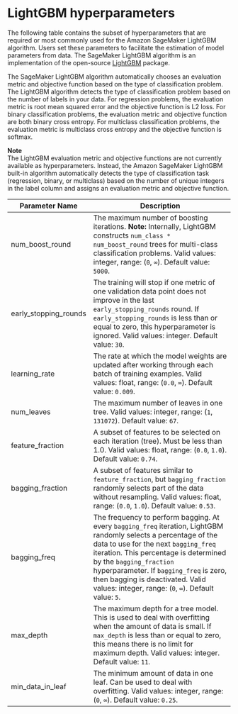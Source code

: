 # LightGBM hyperparameters<a name="lightgbm-hyperparameters"></a>

The following table contains the subset of hyperparameters that are required or most commonly used for the Amazon SageMaker LightGBM algorithm\. Users set these parameters to facilitate the estimation of model parameters from data\. The SageMaker LightGBM algorithm is an implementation of the open\-source [LightGBM](https://github.com/microsoft/LightGBM) package\.

The SageMaker LightGBM algorithm automatically chooses an evaluation metric and objective function based on the type of classification problem\. The LightGBM algorithm detects the type of classification problem based on the number of labels in your data\. For regression problems, the evaluation metric is root mean squared error and the objective function is L2 loss\. For binary classification problems, the evaluation metric and objective function are both binary cross entropy\. For multiclass classification problems, the evaluation metric is multiclass cross entropy and the objective function is softmax\.

**Note**  
The LightGBM evaluation metric and objective functions are not currently available as hyperparameters\. Instead, the Amazon SageMaker LightGBM built\-in algorithm automatically detects the type of classification task \(regression, binary, or multiclass\) based on the number of unique integers in the label column and assigns an evaluation metric and objective function\.


| Parameter Name | Description | 
| --- | --- | 
| num\_boost\_round |  The maximum number of boosting iterations\. **Note:** Internally, LightGBM constructs `num_class * num_boost_round` trees for multi\-class classification problems\. Valid values: integer, range: \(`0`, `∞`\)\. Default value: `5000`\.  | 
| early\_stopping\_rounds |  The training will stop if one metric of one validation data point does not improve in the last `early_stopping_rounds` round\. If `early_stopping_rounds` is less than or equal to zero, this hyperparameter is ignored\. Valid values: integer\. Default value: `30`\.  | 
| learning\_rate |  The rate at which the model weights are updated after working through each batch of training examples\. Valid values: float, range: \(`0.0`, `∞`\)\. Default value: `0.009`\.  | 
| num\_leaves |  The maximum number of leaves in one tree\. Valid values: integer, range: \(`1`, `131072`\)\. Default value: `67`\.  | 
| feature\_fraction |  A subset of features to be selected on each iteration \(tree\)\. Must be less than 1\.0\. Valid values: float, range: \(`0.0`, `1.0`\)\. Default value: `0.74`\.  | 
| bagging\_fraction |  A subset of features similar to `feature_fraction`, but `bagging_fraction` randomly selects part of the data without resampling\. Valid values: float, range: \(`0.0`, `1.0`\)\. Default value: `0.53`\.  | 
| bagging\_freq |  The frequency to perform bagging\. At every `bagging_freq` iteration, LightGBM randomly selects a percentage of the data to use for the next `bagging_freq` iteration\. This percentage is determined by the `bagging_fraction` hyperparameter\. If `bagging_freq` is zero, then bagging is deactivated\. Valid values: integer, range: \(`0`, `∞`\)\. Default value: `5`\.  | 
| max\_depth |  The maximum depth for a tree model\. This is used to deal with overfitting when the amount of data is small\. If `max_depth` is less than or equal to zero, this means there is no limit for maximum depth\. Valid values: integer\. Default value: `11`\.  | 
| min\_data\_in\_leaf |  The minimum amount of data in one leaf\. Can be used to deal with overfitting\. Valid values: integer, range: \(`0`, `∞`\)\. Default value: `0.25`\.  | 